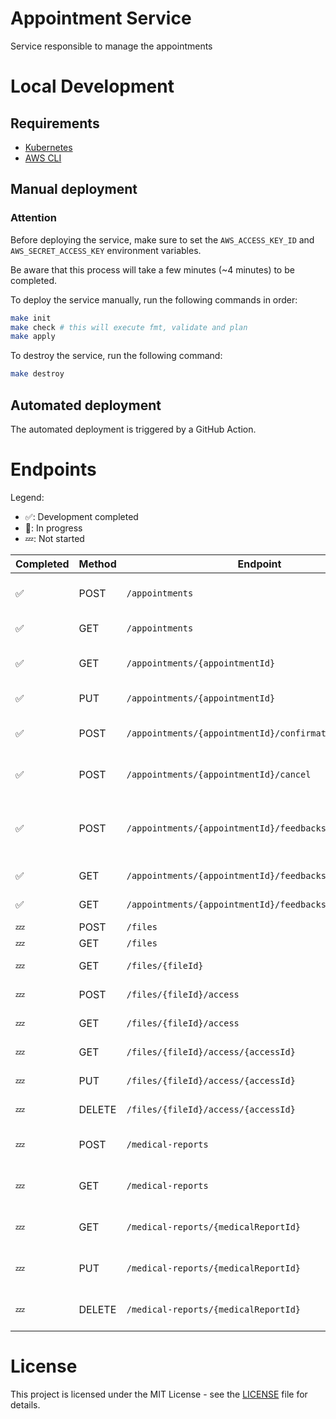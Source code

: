 # Appointment Service

Service responsible to manage the appointments

# Local Development

## Requirements

- [Kubernetes](https://kubernetes.io/)
- [AWS CLI](https://aws.amazon.com/cli/)

## Manual deployment

### Attention

Before deploying the service, make sure to set the `AWS_ACCESS_KEY_ID` and `AWS_SECRET_ACCESS_KEY` environment variables.

Be aware that this process will take a few minutes (~4 minutes) to be completed.

To deploy the service manually, run the following commands in order:

```bash
make init
make check # this will execute fmt, validate and plan
make apply
```

To destroy the service, run the following command:

```bash
make destroy
```

## Automated deployment

The automated deployment is triggered by a GitHub Action.

# Endpoints

Legend:
- ✅: Development completed
- 🚧: In progress
- 💤: Not started


| Completed | Method | Endpoint                                               | Description                              | User Role      |
| --------- | ------ | ------------------------------------------------------ | ---------------------------------------- | -------------- |
| ✅         | POST   | `/appointments`                                        | Create an appointment via event          | Patient        |
| ✅         | GET    | `/appointments`                                        | Get all appointments                     | Doctor/Patient |
| ✅         | GET    | `/appointments/{appointmentId}`                        | Get an appointment by id                 | Doctor/Patient |
| ✅         | PUT    | `/appointments/{appointmentId}`                        | Update an appointment                    | Patient        |
| ✅         | POST   | `/appointments/{appointmentId}/confirmation`           | Confirm or decline an appointment        | Doctor         |
| ✅         | POST   | `/appointments/{appointmentId}/cancel`                 | Reschedule an appointment                | Doctor/Patient |
| ✅         | POST   | `/appointments/{appointmentId}/feedbacks`              | Add feedback to an appointment via event | Patient        |
| ✅         | GET    | `/appointments/{appointmentId}/feedbacks`              | Get feedbacks                            | Doctor/Patient |
| ✅         | GET    | `/appointments/{appointmentId}/feedbacks/{feedbackId}` | Get feedback by id                       | Doctor/Patient |
| 💤         | POST   | `/files`                                               | Update files                             | Patient        |
| 💤         | GET    | `/files`                                               | Get all files                            | Patient        |
| 💤         | GET    | `/files/{fileId}`                                      | Get a file by id                         | Doctor/Patient |
| 💤         | POST   | `/files/{fileId}/access`                               | Create a file access                     | Patient        |
| 💤         | GET    | `/files/{fileId}/access`                               | Get all file access                      | Patient        |
| 💤         | GET    | `/files/{fileId}/access/{accessId}`                    | Get a file access by id                  | Patient        |
| 💤         | PUT    | `/files/{fileId}/access/{accessId}`                    | Update a file access                     | Patient        |
| 💤         | DELETE | `/files/{fileId}/access/{accessId}`                    | Delete a file access                     | Patient        |
| 💤         | POST   | `/medical-reports`                                     | Create a medical report                  | Doctor         |
| 💤         | GET    | `/medical-reports`                                     | Get all medical reports                  | Doctor         |
| 💤         | GET    | `/medical-reports/{medicalReportId}`                   | Get a medical report by id               | Doctor         |
| 💤         | PUT    | `/medical-reports/{medicalReportId}`                   | Update a medical report                  | Doctor         |
| 💤         | DELETE | `/medical-reports/{medicalReportId}`                   | Delete a medical report                  | Doctor         |


# License

This project is licensed under the MIT License - see the [LICENSE](LICENSE) file for details.